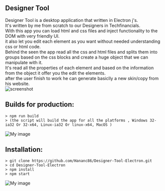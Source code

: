 ## Designer Tool
Designer Tool is a desktop application that written in Electron j's. <br/>
It's written by me from scratch to our Designers in Techfinancials. <br/>
With this app you can load html and css files and inject functionality to the DOM with very friendly UI. <br/>
it also let you edit each element as you want without needed understanding css or html code. <br/>
Behind the seen the app read all the css and html files and splits them into groups based on the css blocks and create a huge object that we can manipulate with it.  <br/>
It's read all the properties of each element and based on the information from the object it offer you the edit the elements. <br/>
after the user finish to work he can generate basiclly a new skin/copy from his website. <br/>
![screenshot](https://user-images.githubusercontent.com/17859078/27820461-65c458dc-60a7-11e7-9038-1362e9849218.gif)
## Builds for production:
```
> npm run build
> (the script will build the app for all the platforms , Windows 32-ia32 Or 32-x64, Linux-ia32 Or linux-x64, MacOS )
```
![My image](https://user-images.githubusercontent.com/17859078/27818238-817174de-609d-11e7-8365-0dbca8635ebc.png)

## Installation:
```
> git clone https://github.com/Hananc86/Designer-Tool-Electron.git
> cd Designer-Tool-Electron
> npm install
> npm start
```
![My image](https://user-images.githubusercontent.com/17859078/27674544-e3018bfa-5cae-11e7-842b-743c7a476634.png)
